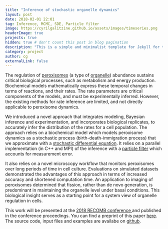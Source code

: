 ```yaml
---
title: "Inference of stochastic organelle dynamics"
layout: post
date: 2018-02-01 22:01
tag: Inference, MCMC, SDE, Particle filter
image: https://cyrilgalitzine.github.io/assets/images/timeseries.png
headerImage: true
projects: true
hidden: true # don't count this post in blog pagination
description: "This is a simple and minimalist template for Jekyll for those who likes to eat noodles."
category: project
author: cg
externalLink: false
---
```

The regulation of [peroxisomes](https://en.wikipedia.org/wiki/Peroxisome) (a type of [organelle](https://en.wikipedia.org/wiki/Organelle)) abundance sustains critical biological processes, such as metabolism and energy production. Biochemical models mathematically express these temporal changes in terms of reactions, and their rates. The rate parameters are critical components of the models, and must be experimentally inferred. However, the existing methods for rate inference are limited, and not directly applicable to peroxisome dynamics.


We introduced a novel approach that integrates modeling, Bayesian inference and experimentation, and incorporates biological replicates, to accurately infer the distribution of the rates for a cell population. The approach relies on a biochemical model which models peroxisome dynamics as a stochastic process (birth-death-immigration process) that we approximate with a [stochastic differential equation](https://en.wikipedia.org/wiki/Stochastic_differential_equation). It relies on a parallel implementation (in C++ and MPI) of the inference with a [particle filter](https://www.stats.ox.ac.uk/~doucet/doucet_johansen_tutorialPF2011.pdf) which accounts for measurement error.


It also relies on a novel microscopy workflow that monitors peroxisomes over long periods of time in cell culture. Evaluations on simulated datasets demonstrated the advantages of this approach in terms of increased accuracy and shortened computation time. An application to imaging of peroxisomes determined that fission, rather than de novo generation, is predominant in maintaining the organelle level under basal conditions. This biological insight serves as a starting point for a system view of organelle regulation in cells.

This work will be presented at the [2018 RECOMB conference ](https://recomb2018.fr/) and published in the conference proceedings. 
You can find a preprint of this paper [here](https://cyrilgalitzine.github.io/assets/documents/peroxisome_dynamics_preprint_02_2018.pdf). The source code, input files and examples are availabe on [github](https://github.com/cyrilgalitzine/Organelle).




